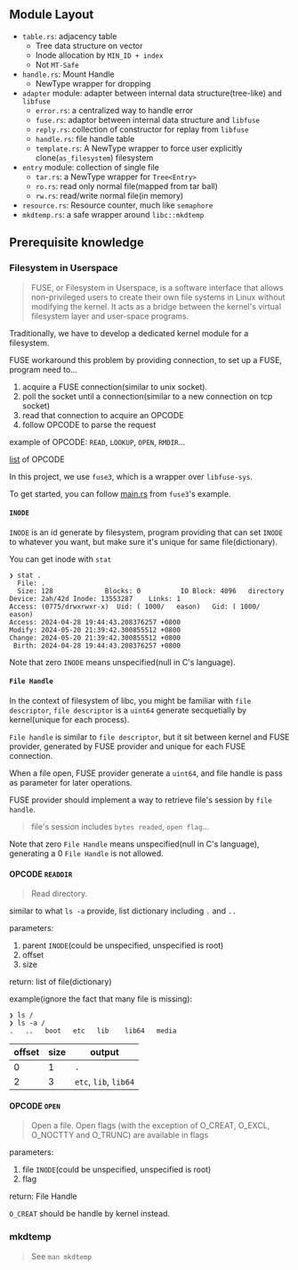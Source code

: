 ## Module Layout

- `table.rs`: adjacency table
  - Tree data structure on vector
  - Inode allocation by `MIN_ID + index`
  - Not `MT-Safe`
- `handle.rs`: Mount Handle
  - NewType wrapper for dropping
- `adapter` module: adapter between internal data structure(tree-like) and `libfuse`
  - `error.rs`: a centralized way to handle error
  - `fuse.rs`: adaptor between internal data structure and `libfuse`
  - `reply.rs`: collection of constructor for replay from `libfuse`
  - `handle.rs`: file handle table
  - `template.rs`: A NewType wrapper to force user explicitly clone(`as_filesystem`) filesystem
- `entry` module: collection of single file
  - `tar.rs`: a NewType wrapper for `Tree<Entry>`
  - `ro.rs`: read only normal file(mapped from tar ball)
  - `rw.rs`: read/write normal file(in memory)
- `resource.rs`: Resource counter, much like `semaphore`
- `mkdtemp.rs`: a safe wrapper around `libc::mkdtemp`

## Prerequisite knowledge

### Filesystem in Userspace

> FUSE, or Filesystem in Userspace, is a software interface that allows non-privileged users to create their own file systems in Linux without modifying the kernel.  It acts as a bridge between the kernel's virtual filesystem layer and user-space programs.

Traditionally, we have to develop a dedicated kernel module for a filesystem.

FUSE workaround this problem by providing connection, to set up a FUSE, program need to...

1. acquire a FUSE connection(similar to unix socket).
2. poll the socket until a connection(similar to a new connection on tcp socket)
3. read that connection to acquire an OPCODE
4. follow OPCODE to parse the request

example of OPCODE: `READ`, `LOOKUP`, `OPEN`, `RMDIR`...

[list](https://github.com/libfuse/libfuse/blob/6476b1c3ccde2fc4e8755858c96debf55aa0574b/lib/fuse_lowlevel.c#L2619) of OPCODE

In this project, we use `fuse3`, which is a wrapper over `libfuse-sys`.

To get started, you can follow [main.rs](https://github.com/Sherlock-Holo/fuse3/blob/master/examples/src/memfs/main.rs) from `fuse3`'s example.

#### `INODE`

`INODE` is an id generate by filesystem, program providing that can set `INODE` to whatever you want, but make sure it's unique for same file(dictionary).

You can get inode with `stat`
```
❯ stat .
  File: .
  Size: 128             Blocks: 0          IO Block: 4096   directory
Device: 2ah/42d Inode: 13553287    Links: 1
Access: (0775/drwxrwxr-x)  Uid: ( 1000/   eason)   Gid: ( 1000/   eason)
Access: 2024-04-28 19:44:43.208376257 +0800
Modify: 2024-05-20 21:39:42.300855512 +0800
Change: 2024-05-20 21:39:42.300855512 +0800
 Birth: 2024-04-28 19:44:43.208376257 +0800
```

Note that zero `INODE` means unspecified(null in C's language). 

#### `File Handle`

In the context of filesystem of libc, you might be familiar with `file descriptor`, `file descriptor` is a `uint64` generate secquetially by kernel(unique for each process).

`File handle` is similar to `file descriptor`, but it sit between kernel and FUSE provider, generated by FUSE provider and unique for each FUSE connection.

When a file open, FUSE provider generate a `uint64`, and file handle is pass as parameter for later operations.

FUSE provider should implement a way to retrieve file's session by `file handle`.

> file's session includes `bytes readed`, `open flag`...

Note that zero `File Handle` means unspecified(null in C's language), generating a 0 `File Handle` is not allowed. 

#### OPCODE `READDIR`

> Read directory.

similar to what `ls -a` provide, list dictionary including `.` and `..`

parameters:
1. parent `INODE`(could be unspecified, unspecified is root)
2. offset 
3. size

return: list of file(dictionary)

example(ignore the fact that many file is missing):

```
❯ ls /
❯ ls -a /
.   ..   boot   etc   lib    lib64   media
```

| offset  | size  | output |
|  ----  | ----  | --- |
| 0  | 1 | `.` |
| 2 | 3 | `etc`, `lib`, `lib64` |

#### OPCODE `OPEN`

> Open a file. Open flags (with the exception of O_CREAT, O_EXCL, O_NOCTTY and O_TRUNC) are available in flags

parameters:
1. file `INODE`(could be unspecified, unspecified is root)
2. flag

return: File Handle

`O_CREAT` should be handle by kernel instead.

### mkdtemp

> See `man mkdtemp`

